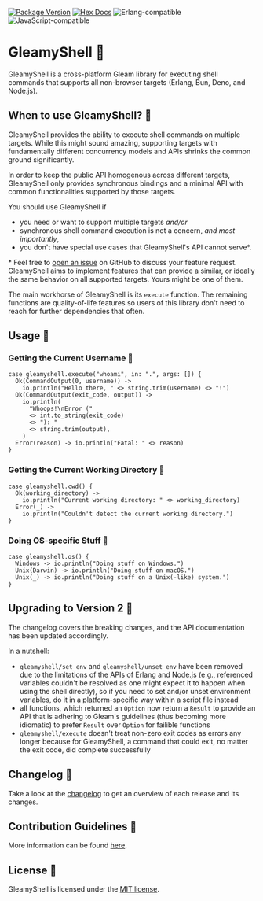 [![Package Version](https://img.shields.io/hexpm/v/gleamyshell)](https://hex.pm/packages/gleamyshell)
[![Hex Docs](https://img.shields.io/badge/hex-docs-ffaff3)](https://hexdocs.pm/gleamyshell)
![Erlang-compatible](https://img.shields.io/badge/target-erlang-a2003e)
![JavaScript-compatible](https://img.shields.io/badge/target-javascript-f1e05a)

# GleamyShell 🐚

GleamyShell is a cross-platform Gleam library for executing shell commands that supports all non-browser targets
(Erlang, Bun, Deno, and Node.js).

## When to use GleamyShell? 🐚

GleamyShell provides the ability to execute shell commands on multiple targets. While this might sound amazing,
supporting targets with fundamentally different concurrency models and APIs shrinks the common ground significantly.

In order to keep the public API homogenous across different targets, GleamyShell only provides synchronous bindings and
a minimal API with common functionalities supported by those targets.

You should use GleamyShell if

-   you need or want to support multiple targets _and/or_
-   synchronous shell command execution is not a concern, _and most importantly_,
-   you don't have special use cases that GleamyShell's API cannot serve\*.

\* Feel free to [open an issue](https://github.com/patrik-kuehl/gleamyshell/issues) on GitHub to discuss your feature
request. GleamyShell aims to implement features that can provide a similar, or ideally the same behavior on all
supported targets. Yours might be one of them.

The main workhorse of GleamyShell is its `execute` function. The remaining functions are quality-of-life features so
users of this library don't need to reach for further dependencies that often.

## Usage 🐚

### Getting the Current Username 🐚

```gleam
case gleamyshell.execute("whoami", in: ".", args: []) {
  Ok(CommandOutput(0, username)) ->
    io.println("Hello there, " <> string.trim(username) <> "!")
  Ok(CommandOutput(exit_code, output)) ->
    io.println(
      "Whoops!\nError ("
      <> int.to_string(exit_code)
      <> "): "
      <> string.trim(output),
    )
  Error(reason) -> io.println("Fatal: " <> reason)
}
```

### Getting the Current Working Directory 🐚

```gleam
case gleamyshell.cwd() {
  Ok(working_directory) ->
    io.println("Current working directory: " <> working_directory)
  Error(_) ->
    io.println("Couldn't detect the current working directory.")
}
```

### Doing OS-specific Stuff 🐚

```gleam
case gleamyshell.os() {
  Windows -> io.println("Doing stuff on Windows.")
  Unix(Darwin) -> io.println("Doing stuff on macOS.")
  Unix(_) -> io.println("Doing stuff on a Unix(-like) system.")
}
```

## Upgrading to Version 2 🐚

The changelog covers the breaking changes, and the API documentation has been updated accordingly.

In a nutshell:

-   `gleamyshell/set_env` and `gleamyshell/unset_env` have been removed due to the limitations of the APIs of Erlang and
    Node.js (e.g., referenced variables couldn't be resolved as one might expect it to happen when using the shell
    directly), so if you need to set and/or unset environment variables, do it in a platform-specific way within a
    script file instead
-   all functions, which returned an `Option` now return a `Result` to provide an API that is adhering to Gleam's
    guidelines (thus becoming more idiomatic) to prefer `Result` over `Option` for failible functions
-   `gleamyshell/execute` doesn't treat non-zero exit codes as errors any longer because for GleamyShell, a command that
    could exit, no matter the exit code, did complete successfully

## Changelog 🐚

Take a look at the [changelog](https://github.com/patrik-kuehl/gleamyshell/blob/main/CHANGELOG.md) to get an overview of
each release and its changes.

## Contribution Guidelines 🐚

More information can be found [here](https://github.com/patrik-kuehl/gleamyshell/blob/main/CONTRIBUTING.md).

## License 🐚

GleamyShell is licensed under the [MIT license](https://github.com/patrik-kuehl/gleamyshell/blob/main/LICENSE.md).
